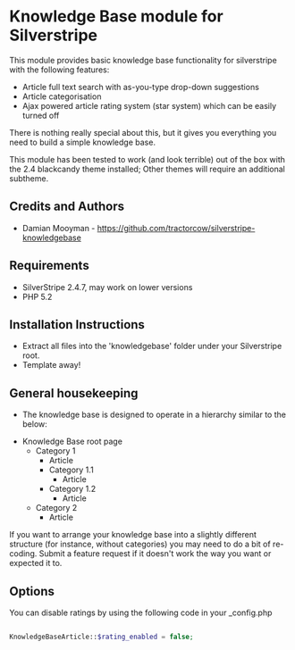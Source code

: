 # Knowledge Base module for Silverstripe

This module provides basic knowledge base functionality for silverstripe with the following features:
 * Article full text search with as-you-type drop-down suggestions
 * Article categorisation
 * Ajax powered article rating system (star system) which can be easily turned off

There is nothing really special about this, but it gives you everything you need
to build a simple knowledge base.

This module has been tested to work (and look terrible) out of the box with the
2.4 blackcandy theme installed; Other themes will require an additional subtheme.

## Credits and Authors

 * Damian Mooyman - <https://github.com/tractorcow/silverstripe-knowledgebase>

## Requirements

 * SilverStripe 2.4.7, may work on lower versions
 * PHP 5.2

## Installation Instructions

 * Extract all files into the 'knowledgebase' folder under your Silverstripe root.
 * Template away!

## General housekeeping

 * The knowledge base is designed to operate in a hierarchy similar to the below:

- Knowledge Base root page
  - Category 1
    - Article
    - Category 1.1
      - Article
    - Category 1.2
      - Article
  - Category 2
    - Article

If you want to arrange your knowledge base into a slightly different structure 
(for instance, without categories) you may need to do a bit of re-coding. Submit 
a feature request if it doesn't work the way you want or expected it to.

## Options

You can disable ratings by using the following code in your _config.php

```php

KnowledgeBaseArticle::$rating_enabled = false;

```
